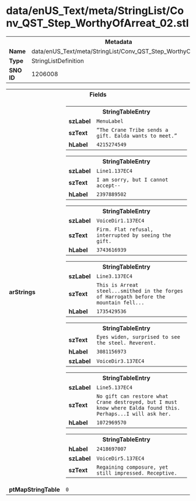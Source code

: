 <h1>data/enUS_Text/meta/StringList/Conv_QST_Step_WorthyOfArreat_02.stl</h1><table><tr><th colspan="100%">Metadata</th></tr><tr><td><b>Name</b></td><td>data/enUS_Text/meta/StringList/Conv_QST_Step_WorthyOfArreat_02.stl</td></tr><tr><td><b>Type</b></td><td>StringListDefinition</td></tr><tr><td><b>SNO ID</b></td><td>1206008</td></tr></table>

<table><tr><th colspan="100%">Fields</th></tr><tr><td><b>arStrings</b></td><td><table><tr><th colspan="100%">StringTableEntry</th></tr><tr><td><b>szLabel</b></td><td><code>MenuLabel</code></td></tr><tr><td><b>szText</b></td><td><code>“The Crane Tribe sends a gift. Ealda wants to meet.”</code></td></tr><tr><td><b>hLabel</b></td><td><code>4215274549</code></td></tr></table>


<table><tr><th colspan="100%">StringTableEntry</th></tr><tr><td><b>szLabel</b></td><td><code>Line1.137EC4</code></td></tr><tr><td><b>szText</b></td><td><code>I am sorry, but I cannot accept--</code></td></tr><tr><td><b>hLabel</b></td><td><code>2397889502</code></td></tr></table>


<table><tr><th colspan="100%">StringTableEntry</th></tr><tr><td><b>szLabel</b></td><td><code>VoiceDir1.137EC4</code></td></tr><tr><td><b>szText</b></td><td><code>Firm. Flat refusal, interrupted by seeing the gift.</code></td></tr><tr><td><b>hLabel</b></td><td><code>3743616939</code></td></tr></table>


<table><tr><th colspan="100%">StringTableEntry</th></tr><tr><td><b>szLabel</b></td><td><code>Line3.137EC4</code></td></tr><tr><td><b>szText</b></td><td><code>This is Arreat steel...smithed in the forges of Harrogath before the mountain fell...</code></td></tr><tr><td><b>hLabel</b></td><td><code>1735429536</code></td></tr></table>


<table><tr><th colspan="100%">StringTableEntry</th></tr><tr><td><b>szText</b></td><td><code>Eyes widen, surprised to see the steel. Reverent.</code></td></tr><tr><td><b>hLabel</b></td><td><code>3081156973</code></td></tr><tr><td><b>szLabel</b></td><td><code>VoiceDir3.137EC4</code></td></tr></table>


<table><tr><th colspan="100%">StringTableEntry</th></tr><tr><td><b>szLabel</b></td><td><code>Line5.137EC4</code></td></tr><tr><td><b>szText</b></td><td><code>No gift can restore what Crane destroyed, but I must know where Ealda found this. Perhaps...I will ask her.</code></td></tr><tr><td><b>hLabel</b></td><td><code>1072969570</code></td></tr></table>


<table><tr><th colspan="100%">StringTableEntry</th></tr><tr><td><b>hLabel</b></td><td><code>2418697007</code></td></tr><tr><td><b>szLabel</b></td><td><code>VoiceDir5.137EC4</code></td></tr><tr><td><b>szText</b></td><td><code>Regaining composure, yet still impressed. Receptive.</code></td></tr></table>


</td></tr><tr><td><b>ptMapStringTable</b></td><td><code>0</code></td></tr></table>

